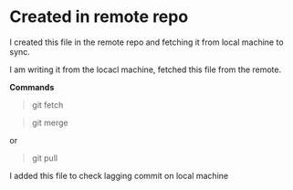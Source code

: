 # Created in remote repo 

I created this file in the remote repo and fetching it from local machine to sync.

I am writing it from the locacl machine, fetched this file from the remote.

__Commands__

> git fetch

> git merge

or

> git pull 

I added this file to check lagging commit on local machine
